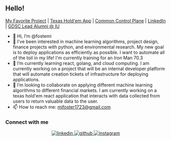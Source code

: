 ## Hello!
[My Favorite Project](https://github.iu.edu/fostemii/sp20-id-0008) | [Texas Hold'em App](https://github.com/Ape-Dreams/card-dead) | [Common Control Plane]() | [LinkedIn](https://www.linkedin.com/in/michael-foster-644892182/) | [GDSC Lead Alumni @ IU](https://gdsc.community.dev/indiana-university/)
- 👋 Hi, I’m @fostemi
- 👀 I’ve been interested in machine learning algorithms, project design, finance projects with python, and environmental research. My new goal is to deploy applications as efficiently as possible. I want to automate all of the toil in my life! I'm currently training for an Iron Man 70.3
- 🌱 I’m currently learning react, golang, and cloud computing.  I am currently working on a project that will be an internal developer platform that will automate creation tickets of infrastructure for deploying applications.
- 💞️ I’m looking to collaborate on applying different machine learning algorithms to different financial markets. I am currently working on a texas hold'em react application that interacts with data collected from users to return valuable data to the user.
- 📫 How to reach me: mifoster1723@gmail.com

### Connect with me  
<div align="center">
<a href="https://www.linkedin.com/in/michael-foster-644892182/" target="_blank">
<img src=https://img.shields.io/badge/linkedin-%231E77B5.svg?&style=for-the-badge&logo=linkedin&logoColor=white alt=linkedin style="margin-bottom: 5px;" />
</a>  
<a href="https://github.com/fostemi" target="_blank">
<img src=https://img.shields.io/badge/github-%2324292e.svg?&style=for-the-badge&logo=github&logoColor=white alt=github style="margin-bottom: 5px;" />
</a>
<a href="https://instagram.com/mi_foster17" target="_blank">
<img src=https://img.shields.io/badge/Instagram-E4405F?style=for-the-badge&logo=instagram&logoColor=white alt=instagram style="margin-bottom: 5px;" />
</a>
</div> 
